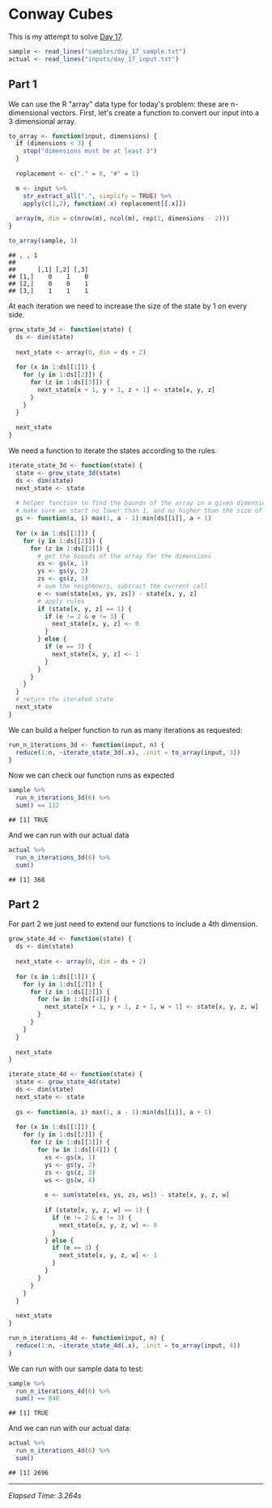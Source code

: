 # Conway Cubes



This is my attempt to solve [Day 17](https://adventofcode.com/2020/day/17).


```r
sample <- read_lines("samples/day_17_sample.txt")
actual <- read_lines("inputs/day_17_input.txt")
```

## Part 1

We can use the R "array" data type for today's problem: these are n-dimensional vectors. First, let's create a function
to convert our input into a 3 dimensional array.


```r
to_array <- function(input, dimensions) {
  if (dimensions < 3) {
    stop("dimensions must be at least 3")
  }
  
  replacement <- c("." = 0, "#" = 1)

  m <- input %>%
    str_extract_all(".", simplify = TRUE) %>%
    apply(c(1,2), function(.x) replacement[[.x]])
  
  array(m, dim = c(nrow(m), ncol(m), rep(1, dimensions - 2)))
}

to_array(sample, 3)
```

```
## , , 1
## 
##      [,1] [,2] [,3]
## [1,]    0    1    0
## [2,]    0    0    1
## [3,]    1    1    1
```

At each iteration we need to increase the size of the state by 1 on every side.


```r
grow_state_3d <- function(state) {
  ds <- dim(state)
  
  next_state <- array(0, dim = ds + 2)
  
  for (x in 1:ds[[1]]) {
    for (y in 1:ds[[2]]) {
      for (z in 1:ds[[3]]) {
        next_state[x + 1, y + 1, z + 1] <- state[x, y, z]
      }
    }
  }
  
  next_state
}
```

We need a function to iterate the states according to the rules.


```r
iterate_state_3d <- function(state) {
  state <- grow_state_3d(state)
  ds <- dim(state)
  next_state <- state
  
  # helper function to find the bounds of the array in a given dimension:
  # make sure we start no lower than 1, and no higher than the size of that dim
  gs <- function(a, i) max(1, a - 1):min(ds[[i]], a + 1)
 
  for (x in 1:ds[[1]]) {
    for (y in 1:ds[[2]]) {
      for (z in 1:ds[[3]]) {
        # get the bounds of the array for the dimensions
        xs <- gs(x, 1)
        ys <- gs(y, 2)
        zs <- gs(z, 3)
        # sum the neighbours, subtract the current cell
        e <- sum(state[xs, ys, zs]) - state[x, y, z]
        # apply rules
        if (state[x, y, z] == 1) {
          if (e != 2 & e != 3) {
            next_state[x, y, z] <- 0
          }
        } else {
          if (e == 3) {
            next_state[x, y, z] <- 1
          }
        }
      }
    }
  }
  # return the iterated state
  next_state 
}
```

We can build a helper function to run as many iterations as requested:


```r
run_n_iterations_3d <- function(input, n) {
  reduce(1:n, ~iterate_state_3d(.x), .init = to_array(input, 3))
}
```

Now we can check our function runs as expected


```r
sample %>%
  run_n_iterations_3d(6) %>%
  sum() == 112
```

```
## [1] TRUE
```

And we can run with our actual data


```r
actual %>%
  run_n_iterations_3d(6) %>%
  sum()
```

```
## [1] 368
```

## Part 2

For part 2 we just need to extend our functions to include a 4th dimension.


```r
grow_state_4d <- function(state) {
  ds <- dim(state)
  
  next_state <- array(0, dim = ds + 2)
  
  for (x in 1:ds[[1]]) {
    for (y in 1:ds[[2]]) {
      for (z in 1:ds[[3]]) {
        for (w in 1:ds[[4]]) {
          next_state[x + 1, y + 1, z + 1, w + 1] <- state[x, y, z, w]
        }
      }
    }
  }
  
  next_state
}

iterate_state_4d <- function(state) {
  state <- grow_state_4d(state)
  ds <- dim(state)
  next_state <- state
  
  gs <- function(a, i) max(1, a - 1):min(ds[[i]], a + 1)
 
  for (x in 1:ds[[1]]) {
    for (y in 1:ds[[2]]) {
      for (z in 1:ds[[3]]) {
        for (w in 1:ds[[4]]) {
          xs <- gs(x, 1)
          ys <- gs(y, 2)
          zs <- gs(z, 3)
          ws <- gs(w, 4)
          
          e <- sum(state[xs, ys, zs, ws]) - state[x, y, z, w]
          
          if (state[x, y, z, w] == 1) {
            if (e != 2 & e != 3) {
              next_state[x, y, z, w] <- 0
            }
          } else {
            if (e == 3) {
              next_state[x, y, z, w] <- 1
            }
          }
        }
      }
    }
  }
  
  next_state 
}

run_n_iterations_4d <- function(input, n) {
  reduce(1:n, ~iterate_state_4d(.x), .init = to_array(input, 4))
}
```

We can run with our sample data to test:


```r
sample %>%
  run_n_iterations_4d(6) %>%
  sum() == 848
```

```
## [1] TRUE
```

And we can run with our actual data:


```r
actual %>%
  run_n_iterations_4d(6) %>%
  sum()
```

```
## [1] 2696
```

---

*Elapsed Time: 3.264s*

